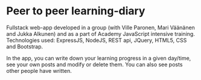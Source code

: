 # Peer to peer learning-diary 

Fullstack web-app developed in a group (with Ville Paronen, Mari Väänänen and Jukka Alkunen) and as a part of Academy JavaScript intensive training. Technologies used: ExpressJS, NodeJS, REST api, JQuery, HTML5, CSS and Bootstrap.

In the app, you can write down your learning progress in a given day/time, see your own posts and modify or delete them. You can also see posts other people have written. 

